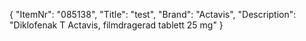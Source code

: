 {
  "ItemNr": "085138",
  "Title": "test",
  "Brand": "Actavis",
  "Description": "Diklofenak T Actavis, filmdragerad tablett 25 mg"
}